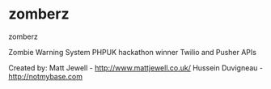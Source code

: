 zomberz
=======

zomberz

Zombie Warning System
PHPUK hackathon winner
Twilio and Pusher APIs

Created by:
Matt Jewell - http://www.mattjewell.co.uk/
Hussein Duvigneau - http://notmybase.com
